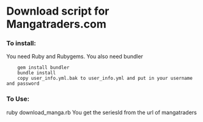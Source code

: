 Download script for Mangatraders.com
===

### To install:
 You need Ruby and Rubygems.
 You also need bundler
		 
		gem install bundler
		bundle install
		copy user_info.yml.bak to user_info.yml and put in your username and password
		

### To Use:
 ruby download_manga.rb <seriesID> 
 You get the seriesId from the url of mangatraders

